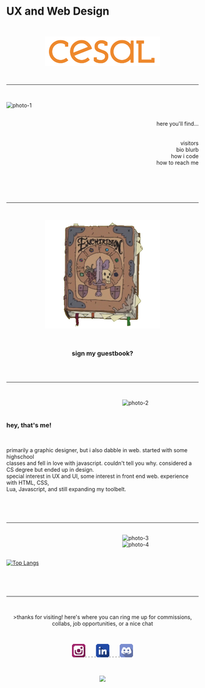 # UX and Web Design


<br>
<p align="center">
  <img src="images/Full-Color-Logotype.png" alt="Logo" width="300">
</p>
<br>

<hr>
<br>

<img src="images/photo-1.png" alt="photo-1" width="200" align="left"></img>


<br>
<br>
<p align="right" style="text-align: right">
here you'll find...
<br>
<br>
<br>
visitors
<br>bio blurb
<br>how i code
<br>how to reach me
</p>


<br>
<br>
<br>
<br>
<hr>

<br>

<p align="center">
<a href="https://github.com/tglass3/tglass3/issues/1"><img src="images/photo-5.png" alt="Enchiridion" width="300" align="center"></a></p>

<br>
<h3 align="center" text-align="center">sign my guestbook?</h3>


<!-- <p align="right" text-align="right">
<!-- Guestbook -->
<!-- | Name | Date | Message |
|---|---|---| -->

<!-- /Guestbook -->
<!-- Still figuring this one out -->





<br>

<br>
<hr>

<br>


<img src="images/photo-2.png" alt="photo-2" width="200" align="right"></img>

<br>
<br>
<h3 align="left" >hey, that's me!</h3>
<br>
<p align="left">
primarily a graphic designer, but i also dabble in web. started with some highschool
<br>classes and fell in love with javascript. couldn't tell you why. considered a CS degree but ended up in design.
<br>
special interest in UX and UI, some interest in front end web. experience with HTML, CSS,
<br>Lua, Javascript, and still expanding my toolbelt.
</p>

<br>
<br>

<br>
<hr>

<br>
<img src="images/photo-3.png" alt="photo-3" width="200" align="right"></img>
<br>
<img src="images/photo-4.png" alt="photo-4" width="200" align="right"></img>
<br>
<br>

[![Top Langs](https://github-readme-stats.vercel.app/api/top-langs/?username=tglass3&layout=donut)](https://github.com/tglass3/github-readme-stats)



<br>
<br>
<br>
<hr>
<br>

<p align="center">>thanks for visiting! here's where you can ring me up for commissions, collabs, job opportunities, or a nice chat</p>

<br>
<p align="center"><a href="https://www.instagram.com/tilapiyawn/"><img src="Social_Media/Minimalistic_Shaded/Instagram.png" alt="Instagram" width="35"></a>. . . .<a href="https://www.linkedin.com/in/talia-glass-712489237/"><img src="Social_Media/Minimalistic_Shaded/LinkedIn.png" width="35"></a>. . . .<a href="discordapp.com/users/553302297527189525"><img src="Social_Media/Minimalistic_Shaded/Discord.png" width="35"></a></p>

<br>

<p align="center"><img src="images/photo-4.png" width="200"></p>

</p>